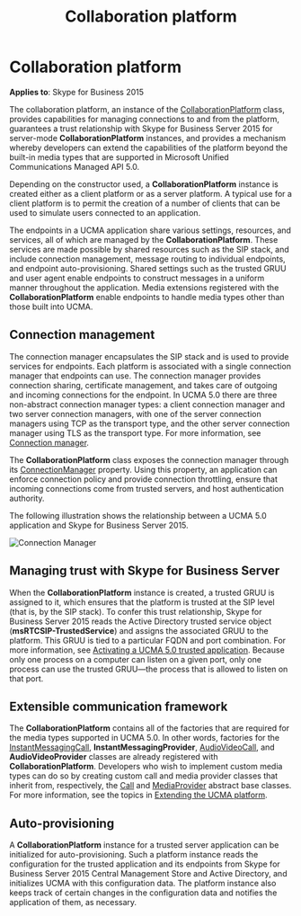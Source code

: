 ﻿---
title: Collaboration platform
description: Discusses the collaboration platform connection management for managing connections to and from the platform.
TOCTitle: Collaboration platform
ms:assetid: bad16211-f49a-4897-a978-14345082898c
ms:mtpsurl: https://msdn.microsoft.com/library/Dn465954(v=office.16)
ms:contentKeyID: 65239866
ms.date: 07/27/2015
mtps_version: v=office.16
---

# Collaboration platform


**Applies to**: Skype for Business 2015

 

The collaboration platform, an instance of the [CollaborationPlatform](/dotnet/api/microsoft.rtc.collaboration.collaborationplatform) class, provides capabilities for managing connections to and from the platform, guarantees a trust relationship with Skype for Business Server 2015 for server-mode **CollaborationPlatform** instances, and provides a mechanism whereby developers can extend the capabilities of the platform beyond the built-in media types that are supported in Microsoft Unified Communications Managed API 5.0.

Depending on the constructor used, a **CollaborationPlatform** instance is created either as a client platform or as a server platform. A typical use for a client platform is to permit the creation of a number of clients that can be used to simulate users connected to an application.

The endpoints in a UCMA application share various settings, resources, and services, all of which are managed by the **CollaborationPlatform**. These services are made possible by shared resources such as the SIP stack, and include connection management, message routing to individual endpoints, and endpoint auto-provisioning. Shared settings such as the trusted GRUU and user agent enable endpoints to construct messages in a uniform manner throughout the application. Media extensions registered with the **CollaborationPlatform** enable endpoints to handle media types other than those built into UCMA.

## Connection management

The connection manager encapsulates the SIP stack and is used to provide services for endpoints. Each platform is associated with a single connection manager that endpoints can use. The connection manager provides connection sharing, certificate management, and takes care of outgoing and incoming connections for the endpoint. In UCMA 5.0 there are three non-abstract connection manager types: a client connection manager and two server connection managers, with one of the server connection managers using TCP as the transport type, and the other server connection manager using TLS as the transport type. For more information, see [Connection manager](connection-manager.md).

The **CollaborationPlatform** class exposes the connection manager through its [ConnectionManager](https://msdn.microsoft.com/library/hh384799\(v=office.16\)) property. Using this property, an application can enforce connection policy and provide connection throttling, ensure that incoming connections come from trusted servers, and host authentication authority.

The following illustration shows the relationship between a UCMA 5.0 application and Skype for Business Server 2015.

![Connection Manager](images/Dn465954.UCMA-Connections(Office.16).png "Connection Manager")

## Managing trust with Skype for Business Server

When the **CollaborationPlatform** instance is created, a trusted GRUU is assigned to it, which ensures that the platform is trusted at the SIP level (that is, by the SIP stack). To confer this trust relationship, Skype for Business Server 2015 reads the Active Directory trusted service object (**msRTCSIP-TrustedService**) and assigns the associated GRUU to the platform. This GRUU is tied to a particular FQDN and port combination. For more information, see [Activating a UCMA 5.0 trusted application](activating-a-ucma-5-0-trusted-application.md). Because only one process on a computer can listen on a given port, only one process can use the trusted GRUU—the process that is allowed to listen on that port.

## Extensible communication framework

The **CollaborationPlatform** contains all of the factories that are required for the media types supported in UCMA 5.0. In other words, factories for the [InstantMessagingCall](https://msdn.microsoft.com/library/hh161841\(v=office.16\)), **InstantMessagingProvider**, [AudioVideoCall](/dotnet/api/microsoft.rtc.collaboration.audiovideo.audiovideocall), and **AudioVideoProvider** classes are already registered with **CollaborationPlatform**. Developers who wish to implement custom media types can do so by creating custom call and media provider classes that inherit from, respectively, the [Call](/dotnet/api/microsoft.rtc.collaboration.call) and [MediaProvider](/dotnet/api/microsoft.rtc.collaboration.componentmodel.mediaprovider) abstract base classes. For more information, see the topics in [Extending the UCMA platform](extending-the-ucma-platform.md).

## Auto-provisioning

A **CollaborationPlatform** instance for a trusted server application can be initialized for auto-provisioning. Such a platform instance reads the configuration for the trusted application and its endpoints from Skype for Business Server 2015 Central Management Store and Active Directory, and initializes UCMA with this configuration data. The platform instance also keeps track of certain changes in the configuration data and notifies the application of them, as necessary.

